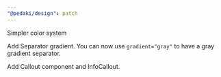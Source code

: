 ```yaml
---
"@pedaki/design": patch
---
```


Simpler color system

Add Separator gradient. 
You can now use `gradient="gray"` to have a gray gradient separator.

Add Callout component and InfoCallout.